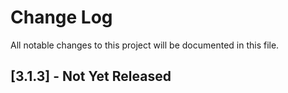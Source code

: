 # Change Log

All notable changes to this project will be documented in this file.

## [3.1.3] - Not Yet Released

  